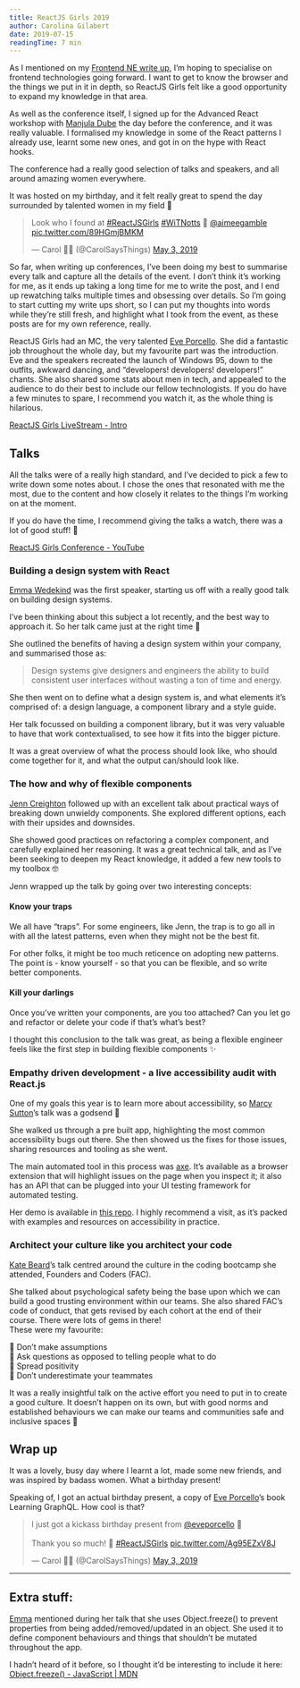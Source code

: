 ```yaml
---
title: ReactJS Girls 2019
author: Carolina Gilabert
date: 2019-07-15
readingTime: 7 min
---
```

As I mentioned on my [Frontend NE write up](/blog/frontend-ne-2019), I’m hoping to specialise on frontend technologies going forward. I want to get to know the browser and the things we put in it in depth, so ReactJS Girls felt like a good opportunity to expand my knowledge in that area.

As well as the conference itself, I signed up for the Advanced React workshop with [Manjula Dube](https://twitter.com/manjula_dube) the day before the conference, and it was really valuable. I formalised my knowledge in some of the React patterns I already use, learnt some new ones, and got in on the hype with React hooks.

The conference had a really good selection of talks and speakers, and all around amazing women everywhere. 

It was hosted on my birthday, and it felt really great to spend the day surrounded by talented women in my field 🥳

<p><blockquote class="twitter-tweet" data-lang="en"><p lang="en" dir="ltr">Look who I found at <a href="https://twitter.com/hashtag/ReactJSGirls?src=hash&amp;ref_src=twsrc%5Etfw">#ReactJSGirls</a> <a href="https://twitter.com/hashtag/WiTNotts?src=hash&amp;ref_src=twsrc%5Etfw">#WiTNotts</a> 💛 <a href="https://twitter.com/aimeegamble?ref_src=twsrc%5Etfw">@aimeegamble</a> <a href="https://t.co/89HGmjBMKM">pic.twitter.com/89HGmjBMKM</a></p>&mdash; Carol 👩‍💻 (@CarolSaysThings) <a href="https://twitter.com/CarolSaysThings/status/1124267687482396675?ref_src=twsrc%5Etfw">May 3, 2019</a></blockquote></p>

So far, when writing up conferences, I’ve been doing my best to summarise every talk and capture all the details of the event. I don’t think it’s working for me, as it ends up taking a long time for me to write the post, and I end up rewatching talks multiple times and obsessing over details. So I’m going to start cutting my write ups short, so I can put my thoughts into words while they’re still fresh, and highlight what I took from the event, as these posts are for my own reference, really.

ReactJS Girls had an MC, the very talented [Eve Porcello](https://twitter.com/eveporcello). She did a fantastic job throughout the whole day, but my favourite part was the introduction. Eve and the speakers recreated the launch of Windows 95, down to the outfits, awkward dancing, and “developers! developers! developers!” chants. She also shared some stats about men in tech, and appealed to the audience to do their best to include our fellow technologists.
If you do have a few minutes to spare, I recommend you watch it, as the whole thing is hilarious.

[ReactJS Girls LiveStream - Intro](https://youtu.be/dkl6sYff2C8?t=1993)

## Talks
All the talks were of a really high standard, and I’ve decided to pick a few to write down some notes about. I chose the ones that resonated with me the most, due to the content and how closely it relates to the things I’m working on at the moment.

If you do have the time, I recommend giving the talks a watch, there was a lot of good stuff! 🙂

[ReactJS Girls Conference - YouTube](https://www.youtube.com/playlist?list=PLfrHCOIcmSupF372EGlyi3l4y2R7F8A3q)

### Building a design system with React

[Emma Wedekind](https://twitter.com/EmmaWedekind) was the first speaker, starting us off with a really good talk on building design systems. 

I’ve been thinking about this subject a lot recently, and the best way to approach it. So her talk came just at the right time 🙂

She outlined the benefits of having a design system within your company, and summarised those as:

> Design systems give designers and engineers the ability to build consistent user interfaces without wasting a ton of time and energy.

She then went on to define what a design system is, and what elements it’s comprised of: a design language, a component library and a style guide.

Her talk focussed on building a component library, but it was very valuable to have that work contextualised, to see how it fits into the bigger picture.

It was a great overview of what the process should look like, who should come together for it, and what the output can/should look like.

### The how and why of flexible components

[Jenn Creighton](https://twitter.com/gurlcode) followed up with an excellent talk about practical ways of breaking down unwieldy components. She explored different options, each with their upsides and downsides.

She showed good practices on refactoring a complex component, and carefully explained her reasoning. It was a great technical talk, and as I’ve been seeking to deepen my React knowledge, it added a few new tools to my toolbox 🤓

Jenn wrapped up the talk by going over two interesting concepts:

#### Know your traps

We all have “traps”. For some engineers, like Jenn, the trap is to go all in with all the latest patterns, even when they might not be the best fit.

For other folks, it might be too much reticence on adopting new patterns. The point is - know yourself - so that you can be flexible, and so write better components.

#### Kill your darlings

Once you’ve written your components, are you too attached? Can you let go and refactor or delete your code if that’s what’s best?

I thought this conclusion to the talk was great, as being a flexible engineer feels like the first step in building flexible components ✨

### Empathy driven development - a live accessibility audit with React.js

One of my goals this year is to learn more about accessibility, so [Marcy Sutton](https://twitter.com/marcysutton)’s talk was a godsend 🤩

She walked us through a pre built app, highlighting the most common accessibility bugs out there. She then showed us the fixes for those issues, sharing resources and tooling as she went.

The main automated tool in this process was [axe](https://deque.com/axe). It’s available as a browser extension that will highlight issues on the page when you inspect it; it also has an API that can be plugged into your UI testing framework for automated testing.

Her demo is available in [this repo](https://github.com/marcysutton/empathy-driven-development). I highly recommend a visit, as it’s packed with examples and resources on accessibility in practice.

### Architect your culture like you architect your code

[Kate Beard](https://twitter.com/sbinlondon)’s talk centred around the culture in the coding bootcamp she attended, Founders and Coders (FAC).

She talked about psychological safety being the base upon which we can build a good trusting environment within our teams. She also shared FAC’s code of conduct, that gets revised by each cohort at the end of their course. There were lots of gems in there!  
These were my favourite:

💎 Don’t make assumptions  
💎 Ask questions as opposed to telling people what to do  
💎 Spread positivity  
💎 Don’t underestimate your teammates  

It was a really insightful talk on the active effort you need to put in to create a good culture. It doesn’t happen on its own, but with good norms and established behaviours we can make our teams and communities safe and inclusive spaces 💛

## Wrap up
It was a lovely, busy day where I learnt a lot, made some new friends, and was inspired by badass women. What a birthday present!

Speaking of, I got an actual birthday present, a copy of [Eve Porcello](https://twitter.com/eveporcello)’s book Learning GraphQL. How cool is that?

<p><blockquote class="twitter-tweet" data-lang="en"><p lang="en" dir="ltr">I just got a kickass birthday present from <a href="https://twitter.com/eveporcello?ref_src=twsrc%5Etfw">@eveporcello</a> 🎁<br><br>Thank you so much! 💛 <a href="https://twitter.com/hashtag/ReactJSGirls?src=hash&amp;ref_src=twsrc%5Etfw">#ReactJSGirls</a> <a href="https://t.co/Ag95EZxV8J">pic.twitter.com/Ag95EZxV8J</a></p>&mdash; Carol 👩‍💻 (@CarolSaysThings) <a href="https://twitter.com/CarolSaysThings/status/1124315636598018048?ref_src=twsrc%5Etfw">May 3, 2019</a></blockquote></p>


---
## Extra stuff:
[Emma](https://twitter.com/EmmaWedekind) mentioned during her talk that she uses Object.freeze() to prevent properties from being added/removed/updated in an object. She used it to define component behaviours and things that shouldn’t be mutated throughout the app.

I hadn’t heard of it before, so I thought it’d be interesting to include it here:
[Object.freeze() - JavaScript | MDN](https://developer.mozilla.org/en-US/docs/Web/JavaScript/Reference/Global_Objects/Object/freeze)
